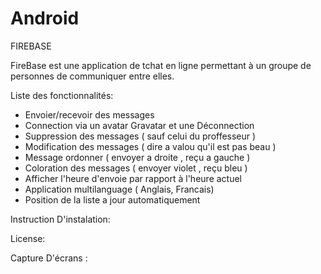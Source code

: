 # Android

FIREBASE

FireBase est une application de tchat en ligne permettant à un groupe de personnes de communiquer entre elles.

Liste des fonctionnalités:
  - Envoier/recevoir des messages
  - Connection via un avatar Gravatar et une Déconnection
  - Suppression des messages ( sauf celui du proffesseur )
  - Modification des messages ( dire a valou qu'il est pas beau )
  - Message ordonner ( envoyer a droite , reçu a gauche )
  - Coloration des messages ( envoyer violet , reçu bleu )
  - Afficher l'heure d'envoie par rapport à l'heure actuel
  - Application multilanguage ( Anglais, Francais)
  - Position de la liste a jour automatiquement 
 
 Instruction D'instalation:
 
 License:
 
 Capture D'écrans :
 
